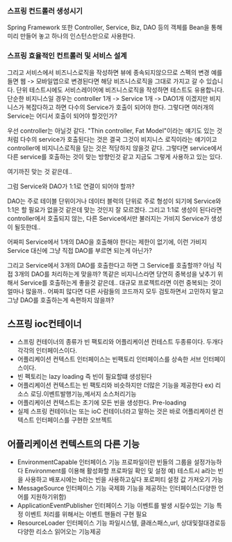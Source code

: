 ### 스프링 컨드롤러 생성시기
Spring Framework 또한 Controller, Service, Biz, DAO 등의 객체를 Bean을 통해 미리 만들어 놓고 하나의 인스턴스만으로 사용한다.



### 스프링 효율적인 컨트롤러 및 서비스 설계
그리고 서비스에서 비즈니스로직을 작성하면 뷰에 종속되지않으므로 스펙의 변경 예를 들면 웹 -> 모바일앱으로 변경된다면 해당 비즈니스로직을 그대로 가지고 갈 수 있습니다.
단위 테스트시에도 서비스레이어에 비즈니스로직을 작성하면 테스트도 유용합니다.
단순한 비지니스일 경우는 controller 1개 -> Service 1개 -> DAO1개 이겠지만 비지니스가 복잡다하고 하면
다수의 Service가 호출이 되어야 한다. 그렇다면 여러개의 Service는 어디서 호출이 되어야 할것인가?

우선 controller는 아닐것 같다. "Thin controller, Fat Model"이라는 얘기도 있는 것처럼 다수의 service가
호출된다는 것은 결국 그것이 비지니스 로직이라는 얘기이고 controller에 비지니스로직을 담는 것은
적당하지 않을것 같다.
그렇다면 service에서 다른 service를 호출하는 것이 맞는 방향인것 같고 지금도 그렇게 사용하고 있는 있다.

여기까진 맞는 것 같은데..

그럼 Service와 DAO가 1:1로 연결이 되어야 할까?

DAO는 주로 테이블 단위이거나 데이터 블럭의 단위로 주로 형성이 되기에 Service와 1:1은 할 필요가 없을것 같은데 맞는 것인지 잘 모르겠다.
그리고 1:1로 생성이 된다라면 controller에서 호출되지 않는, 다른 Service에서만 불러지는 가비지 Service가 생성이 될듯한데..

어짜피 Service에서 1개의 DAO을 호출해야 한다는 제한이 없기에, 이런 가비지 Service 대신에
그냥 직접 DAO를 부르면 되는게 아닌가?

그리고 Service에서 3개의 DAO를 호출한다고 하면 그 Service를 호출할까? 아님 직접 3개의 DAO를
처리하는게 맞을까? 똑같은 비지니스라면 당연히 중복성을 낮추기 위해서 Service를 호출하는게 좋을것 같은데..
대규모 프로젝트라면 이런 중복되는 것이 얼마나 많을까..
어짜피 많다면 다른 사람들의 코드까지 모두 검토하면서 고민하지 말고 그냥 DAO를 호출하는게 속편하지 않을까?

## 스프링 ioc컨테이너
  * 스프링 컨테이너의 종류가 빈 팩토리와 어플리케이션 컨테스트 두종류이다. 두개다 각각의 인터페이스이다.
  * 어플리케이션 컨텍스트 인터페이스는 빈팩토리 인터페이스를 상속한 서브 인터페이스이다.
  * 빈 펙토리는 lazy loading 즉 빈이 필요할떄 생성된다
  * 어플리케이션 컨텍스트는 빈 팩토리와 비슷하지만 더많은 기능을 제공한다 ex) 리소스 로딩.이벤트발행기능,메서지 소스처리기능
  * 어플리케이션 컨텍스트는 초기에 모든 빈을 생성한다. Pre-loading
  * 실제 스프링 컨테이너는 또는 ioC 컨테이너라고 말하는 것은 바로 어플리케이션 컨텍스트 인터페이스를 구현한 오브젝트

## 어플리케이션 컨텍스트의 다른 기능
  * EnvironmentCapable 인터페이스 기능
    프로파일이란 빈들의 그룹을 설정가능하다
    Environment를 이용해 활성화할 프로파일 확인 및 설정 예) 테스트시 a라는 빈을 사용하고 배포시에는 b라는 빈을 사용하고싶다
    포로퍼티 설정 값 가져오기 가능
  * MessageSource 인터페이스 기능
    국제화 기능을 제공하는 인터페이스(다양한 언어를 지원하기위함)
  * ApplicationEventPublisher 인터페이스 기능
    이벤트를 발생 시킬수있는 기능
    특정 이벤트 처리를 위해서는 이벤트 핸들러 구현 필요
  * ResourceLoader 인터페이스 기능
    파일시스템, 클래스패스,url, 상대및절대경로등 다양한 리소스 읽어오는 기능제공
